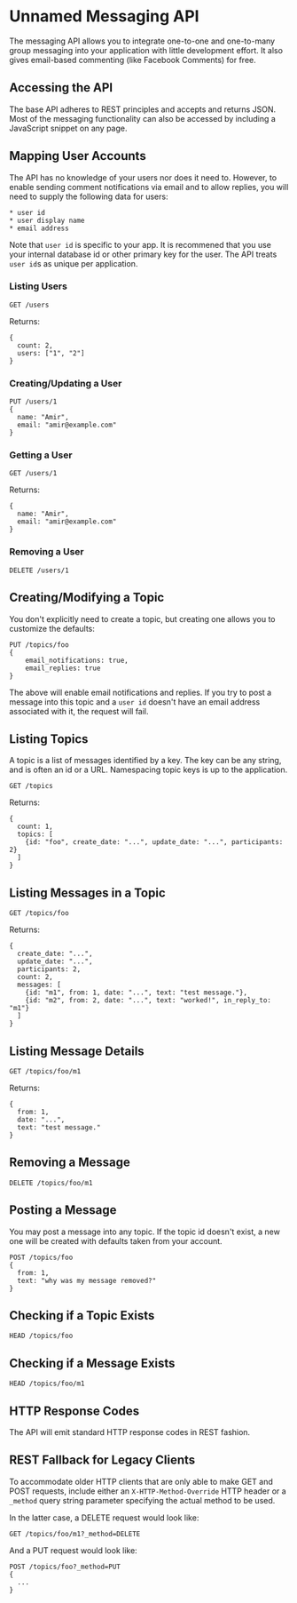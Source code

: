 # Unnamed Messaging API

The messaging API allows you to integrate one-to-one and one-to-many group
messaging into your application with little development effort. It also
gives email-based commenting (like Facebook Comments) for free.

## Accessing the API

The base API adheres to REST principles and accepts and returns JSON.
Most of the messaging functionality can also be accessed by including
a JavaScript snippet on any page.

## Mapping User Accounts

The API has no knowledge of your users nor does it need to. However, to
enable sending comment notifications via email and to allow replies, you
will need to supply the following data for users:

    * user id
    * user display name
    * email address

Note that `user id` is specific to your app. It is recommened that you use
your internal database id or other primary key for the user. The API treats
`user id`s as unique per application.

### Listing Users

    GET /users

Returns:

    {
      count: 2,
      users: ["1", "2"]
    }

### Creating/Updating a User

    PUT /users/1
    {
      name: "Amir",
      email: "amir@example.com"
    }

### Getting a User

    GET /users/1

Returns:

    {
      name: "Amir",
      email: "amir@example.com"
    }

### Removing a User

    DELETE /users/1

## Creating/Modifying a Topic

You don't explicitly need to create a topic, but creating one allows you
to customize the defaults:

    PUT /topics/foo
    {
        email_notifications: true,
        email_replies: true
    }

The above will enable email notifications and replies. If you try to post
a message into this topic and a `user id` doesn't have an email address
associated with it, the request will fail.

## Listing Topics

A topic is a list of messages identified by a key. The key can be any
string, and is often an id or a URL. Namespacing topic keys is up to
the application.

    GET /topics

Returns:

    {
      count: 1,
      topics: [
        {id: "foo", create_date: "...", update_date: "...", participants: 2}
      ]
    }

## Listing Messages in a Topic

    GET /topics/foo

Returns:

    {
      create_date: "...",
      update_date: "...",
      participants: 2,
      count: 2,
      messages: [
        {id: "m1", from: 1, date: "...", text: "test message."},
        {id: "m2", from: 2, date: "...", text: "worked!", in_reply_to: "m1"}
      ]
    }

## Listing Message Details

    GET /topics/foo/m1

Returns:

    {
      from: 1,
      date: "...",
      text: "test message."
    }

## Removing a Message

    DELETE /topics/foo/m1

## Posting a Message

You may post a message into any topic. If the topic id doesn't exist, a
new one will be created with defaults taken from your account.

    POST /topics/foo
    {
      from: 1,
      text: "why was my message removed?"
    }

## Checking if a Topic Exists

    HEAD /topics/foo

## Checking if a Message Exists

    HEAD /topics/foo/m1

## HTTP Response Codes

The API will emit standard HTTP response codes in REST fashion.

## REST Fallback for Legacy Clients

To accommodate older HTTP clients that are only able to make GET and POST
requests, include either an `X-HTTP-Method-Override` HTTP header or a
`_method` query string parameter specifying the actual method to be used.

In the latter case, a DELETE request would look like:

    GET /topics/foo/m1?_method=DELETE

And a PUT request would look like:

    POST /topics/foo?_method=PUT
    {
      ...
    }
